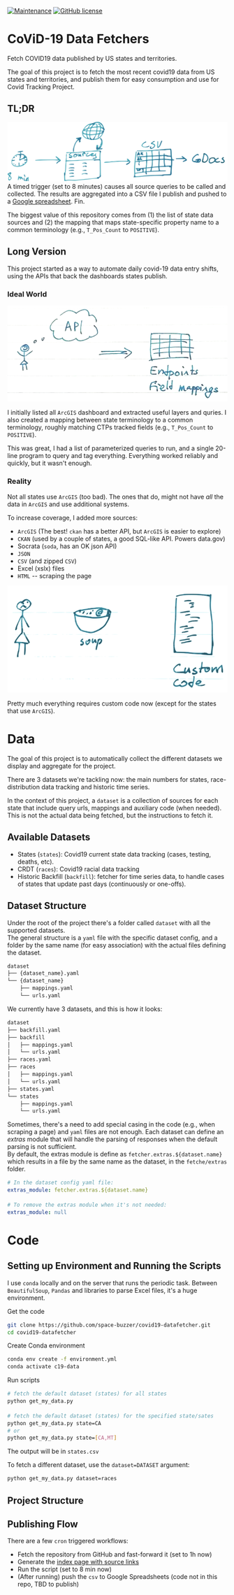 [![Maintenance](https://img.shields.io/badge/Maintained%3F-yes-green.svg)](https://GitHub.com/Naereen/StrapDown.js/graphs/commit-activity)
[![GitHub license](https://img.shields.io/github/license/Naereen/StrapDown.js.svg)](https://github.com/Naereen/StrapDown.js/blob/master/LICENSE)


# CoViD-19 Data Fetchers
Fetch COVID19 data published by US states and territories.

The goal of this project is to fetch the most recent covid19 data from US states and territories, and publish them for easy consumption and use for Covid Tracking Project.

## TL;DR
![Project TL;DR](docs/tldr.png)
A timed trigger (set to 8 minutes) causes all source queries to be called and collected. The results are aggregated into a CSV file I publish and pushed to a [Google spreadsheet](https://docs.google.com/spreadsheets/d/e/2PACX-1vSpA2ax8_xX-H1bW1dngKD6m82VyDRHOkT7_XzMTVVf1hjoAVgEeM49pPCFQcvnn7-6eAZ0MUEqWkfD/pubhtml#).
Fin.


The biggest value of this repository comes from (1) the list of state data sources and (2) the mapping that maps state-specific property name to a common terminology (e.g., `T_Pos_Count` to `POSITIVE`).


## Long Version

This project started as a way to automate daily covid-19 data entry shifts, using the APIs that back the dashboards states publish.

### Ideal World
![Ideal World](docs/ideal_world.png)

I initially listed all `ArcGIS` dashboard and extracted useful layers and quries. I also created a mapping between state terminology to a common terminology, roughly matching CTPs tracked fields (e.g., `T_Pos_Count` to `POSITIVE`).

This was great, I had a list of parameterized queries to run, and a single 20-line program to query and tag everything. Everything worked reliably and quickly, but it wasn't enough.


### Reality
Not all states use `ArcGIS` (too bad). The ones that do, might not have *all* the data in `ArcGIS` and use additional systems.
<br/>


To increase coverage, I added more sources:
* `ArcGIS` (The best! `ckan` has a better API, but `ArcGIS` is easier to explore)
* `CKAN` (used by a couple of states, a good SQL-like API. Powers data.gov)
* Socrata (`soda`, has an OK json API)
* `JSON`
* `CSV` (and zipped `CSV`)
* Excel (xslx) files
* `HTML` -- scraping the page

![Reality](docs/reality_soup.png)

Pretty much everything requires custom code now (except for the states that use `ArcGIS`).


# Data
The goal of this project is to automatically collect the different datasets we display and aggregate for the project.

There are 3 datasets we're tackling now: the main numbers for states, race-distribution data tracking and historic time series.

In the context of this project, a `dataset` is a collection of sources for each state that include query urls, mappings and auxiliary code (when needed). This is not the actual data being fetched, but the instructions to fetch it.

## Available Datasets
- States (`states`): Covid19 current state data tracking (cases, testing, deaths, etc).
- CRDT (`races`): Covid19 racial data tracking
- Historic Backfill (`backfill`): fetcher for time series data, to handle cases of states that update past days (continuously or one-offs).

## Dataset Structure
Under the root of the project there's a folder called `dataset` with all the supported datasets.  
The general structure is a `yaml` file with the specific dataset config, and a folder by the same name (for easy association) with the actual files defining the dataset.

```sh
dataset
├── {dataset_name}.yaml
└── {dataset_name}
    ├── mappings.yaml
    └── urls.yaml
```

We currently have 3 datasets, and this is how it looks:

```sh
dataset
├── backfill.yaml
├── backfill
│   ├── mappings.yaml
│   └── urls.yaml
├── races.yaml
├── races
│   ├── mappings.yaml
│   └── urls.yaml
├── states.yaml
└── states
    ├── mappings.yaml
    └── urls.yaml
```

Sometimes, there's a need to add special casing in the code (e.g., when scraping a page) and `yaml` files are not enough. Each dataset can define an *extras* module that will handle the parsing of responses when the default parsing is not sufficient.  
By default, the extras module is define as `fetcher.extras.${dataset.name}` which results in a file by the same name as the dataset, in the `fetche/extras` folder.

```yaml
# In the dataset config yaml file:
extras_module: fetcher.extras.${dataset.name}

# To remove the extras module when it's not needed:
extras_module: null
```

# Code
## Setting up Environment and Running the Scripts
I use `conda` locally and on the server that runs the periodic task. Between `BeautifulSoup`, `Pandas` and libraries to parse Excel files, it's a huge environment.

Get the code
```sh
git clone https://github.com/space-buzzer/covid19-datafetcher.git
cd covid19-datafetcher
```

Create Conda environment
```sh
conda env create -f environment.yml
conda activate c19-data
```

Run scripts
```sh
# fetch the default dataset (states) for all states
python get_my_data.py

# fetch the default dataset (states) for the specified state/sates
python get_my_data.py state=CA
# or
python get_my_data.py state=[CA,MT]
```
The output will be in `states.csv`

To fetch a different dataset, use the `dataset=DATASET` argument:
```sh
python get_my_data.py dataset=races
```

## Project Structure
<TODO>

## Publishing Flow

There are a few `cron` triggered workflows:
- Fetch the repository from GitHub and fast-forward it (set to 1h now)
- Generate the [index page with source links](https://notbroken.dev/covid19/) 
- Run the script (set to 8 min now)
- (After running) push the `csv` to Google Spreadsheets (code not in this repo, TBD to publish)
